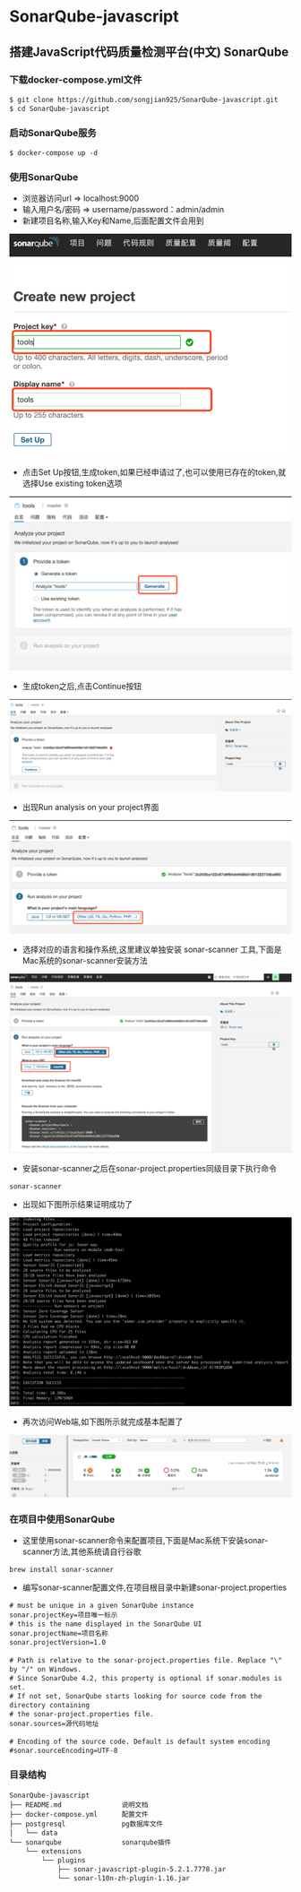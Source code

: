 # SonarQube-javascript

## 搭建JavaScript代码质量检测平台(中文) SonarQube

### 下载docker-compose.yml文件
```
$ git clone https://github.com/songjian925/SonarQube-javascript.git
$ cd SonarQube-javascript
```
### 启动SonarQube服务
```
$ docker-compose up -d 
```

### 使用SonarQube
 - 浏览器访问url => localhost:9000   
 - 输入用户名/密码 => username/password：admin/admin
 - 新建项目名称,输入Key和Name,后面配置文件会用到   

 ![create](./public/create.png)
 - 点击Set Up按钮,生成token,如果已经申请过了,也可以使用已存在的token,就选择Use existing token选项

 ![token](./public/generate-token.png)
 - 生成token之后,点击Continue按钮

 ![continue](./public/continue.png)
 - 出现Run analysis on your project界面

 ![analazy](./public/analazy.png)
 - 选择对应的语言和操作系统,这里建议单独安装 sonar-scanner 工具,下面是Mac系统的sonar-scanner安装方法  

 ![finish](./public/finish.png)
 - 安装sonar-scanner之后在sonar-project.properties同级目录下执行命令
 ```
 sonar-scanner
 ```
 - 出现如下图所示结果证明成功了

 ![result](./public/result.png)
 - 再次访问Web端,如下图所示就完成基本配置了

 ![result](./public/project-result.png)

### 在项目中使用SonarQube
- 这里使用sonar-scanner命令来配置项目,下面是Mac系统下安装sonar-scanner方法,其他系统请自行谷歌
```
brew install sonar-scanner
```
- 编写sonar-scanner配置文件,在项目根目录中新建sonar-project.properties
```
# must be unique in a given SonarQube instance
sonar.projectKey=项目唯一标示
# this is the name displayed in the SonarQube UI
sonar.projectName=项目名称
sonar.projectVersion=1.0

# Path is relative to the sonar-project.properties file. Replace "\" by "/" on Windows.
# Since SonarQube 4.2, this property is optional if sonar.modules is set.
# If not set, SonarQube starts looking for source code from the directory containing
# the sonar-project.properties file.
sonar.sources=源代码地址

# Encoding of the source code. Default is default system encoding
#sonar.sourceEncoding=UTF-8
```

### 目录结构
```
SonarQube-javascript
├── README.md               说明文档
├── docker-compose.yml      配置文件
├── postgresql              pg数据库文件
│   └── data
└── sonarqube               sonarqube插件
    └── extensions
        └── plugins
            ├── sonar-javascript-plugin-5.2.1.7778.jar
            └── sonar-l10n-zh-plugin-1.16.jar
```